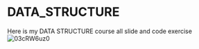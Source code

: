 # DATA_STRUCTURE
Here is my DATA STRUCTURE course all slide and code exercise
![03cRW6uz0](https://github.com/saiduzzaman46/DATA_STRUCTURE/assets/102038478/93190187-e0ea-4ffc-87e3-9f35deeba052)

